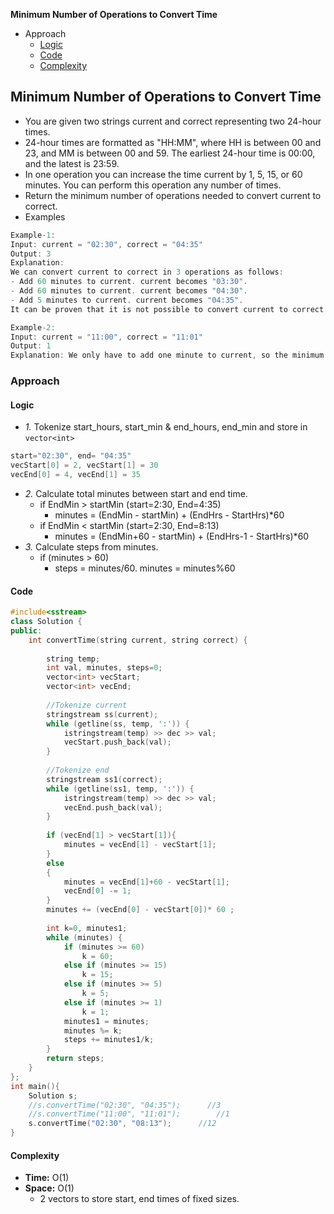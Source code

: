 **Minimum Number of Operations to Convert Time**
- Approach
  - [Logic](#l)
  - [Code](#c)
  - [Complexity](#co)

## Minimum Number of Operations to Convert Time
- You are given two strings current and correct representing two 24-hour times.
- 24-hour times are formatted as "HH:MM", where HH is between 00 and 23, and MM is between 00 and 59. The earliest 24-hour time is 00:00, and the latest is 23:59.
- In one operation you can increase the time current by 1, 5, 15, or 60 minutes. You can perform this operation any number of times.
- Return the minimum number of operations needed to convert current to correct.
- Examples
```c
Example-1:
Input: current = "02:30", correct = "04:35"
Output: 3
Explanation:
We can convert current to correct in 3 operations as follows:
- Add 60 minutes to current. current becomes "03:30".
- Add 60 minutes to current. current becomes "04:30".
- Add 5 minutes to current. current becomes "04:35".
It can be proven that it is not possible to convert current to correct in fewer than 3 operations.

Example-2:
Input: current = "11:00", correct = "11:01"
Output: 1
Explanation: We only have to add one minute to current, so the minimum number of operations needed is 1.
```

### Approach
<a name=l></a>
#### Logic
- _1._ Tokenize start_hours, start_min & end_hours, end_min and store in `vector<int>`
```c
start="02:30", end= "04:35"
vecStart[0] = 2, vecStart[1] = 30
vecEnd[0] = 4, vecEnd[1] = 35
```
- _2._ Calculate total minutes between start and end time.
  - if EndMin > startMin      (start=2:30, End=4:35)
    - minutes = (EndMin - startMin) + (EndHrs - StartHrs)*60
  - if EndMin < startMin      (start=2:30, End=8:13)
    - minutes = (EndMin+60 - startMin) + (EndHrs-1 - StartHrs)*60
- _3._ Calculate steps from minutes.
  - if (minutes > 60)
    - steps = minutes/60. minutes = minutes%60

<a name=c></a>
#### Code
```cpp
#include<sstream>
class Solution {
public:
    int convertTime(string current, string correct) {
        
        string temp;
        int val, minutes, steps=0;
        vector<int> vecStart; 
        vector<int> vecEnd;
        
        //Tokenize current
        stringstream ss(current);
        while (getline(ss, temp, ':')) {
            istringstream(temp) >> dec >> val;
            vecStart.push_back(val);
        }
        
        //Tokenize end
        stringstream ss1(correct);
        while (getline(ss1, temp, ':')) {
            istringstream(temp) >> dec >> val;
            vecEnd.push_back(val);
        }
        
        if (vecEnd[1] > vecStart[1]){
            minutes = vecEnd[1] - vecStart[1];
        }
        else
        {
            minutes = vecEnd[1]+60 - vecStart[1];
            vecEnd[0] -= 1;
        }
        minutes += (vecEnd[0] - vecStart[0])* 60 ;
        
        int k=0, minutes1;
        while (minutes) {
            if (minutes >= 60)
                k = 60;
            else if (minutes >= 15)
                k = 15;
            else if (minutes >= 5)
                k = 5;
            else if (minutes >= 1)
                k = 1;
            minutes1 = minutes;
            minutes %= k;
            steps += minutes1/k;
        }
        return steps;
    }
};
int main(){
    Solution s;
    //s.convertTime("02:30", "04:35");      //3
    //s.convertTime("11:00", "11:01");        //1
    s.convertTime("02:30", "08:13");      //12
}
```

<a name=co></a>
#### Complexity
- **Time:** O(1)
- **Space:** O(1)
  - 2 vectors to store start, end times of fixed sizes.
